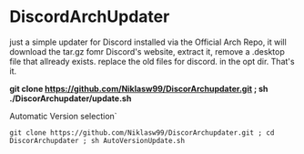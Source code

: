 # DiscordArchUpdater
just a simple updater for Discord installed via the Official Arch Repo, 
it will download the tar.gz fomr Discord's website,
extract it, 
remove a .desktop file that allready exists.
replace the old files for discord. in the opt dir.
That's it.



**git clone https://github.com/Niklasw99/DiscorArchupdater.git ; sh ./DiscorArchupdater/update.sh**


Automatic Version selection`
```
git clone https://github.com/Niklasw99/DiscorArchupdater.git ; cd DiscorArchupdater ; sh AutoVersionUpdate.sh
